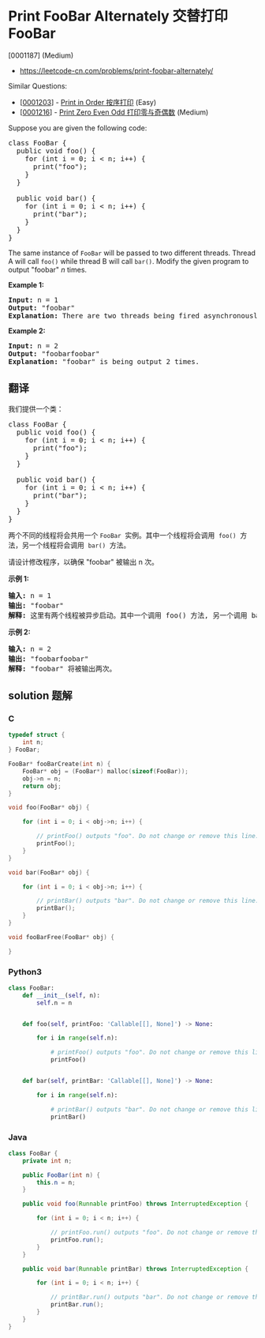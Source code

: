 # Print FooBar Alternately 交替打印 FooBar

[0001187] (Medium)

- https://leetcode-cn.com/problems/print-foobar-alternately/

Similar Questions:

- [[0001203](https://leetcode-cn.com/problems/print-in-order/)] - [Print in Order 按序打印](./0001203.print-in-order.md) (Easy)
- [[0001216](https://leetcode-cn.com/problems/print-zero-even-odd/)] - [Print Zero Even Odd 打印零与奇偶数](./0001216.print-zero-even-odd.md) (Medium)

Suppose you are given the following code:

<pre>class FooBar {
  public void foo() {
&nbsp; &nbsp; for (int i = 0; i &lt; n; i++) {
&nbsp; &nbsp; &nbsp; print("foo");
&nbsp;   }
  }

  public void bar() {
&nbsp; &nbsp; for (int i = 0; i &lt; n; i++) {
&nbsp; &nbsp; &nbsp; print("bar");
&nbsp; &nbsp; }
  }
}
</pre>

The same instance of `FooBar` will be passed to two different threads. Thread A will call `foo()` while thread B will call `bar()`. Modify the given program to output "foobar" _n_ times.

**Example 1:**

<pre><b>Input:</b> n = 1
<b>Output:</b> "foobar"
<strong>Explanation:</strong> There are two threads being fired asynchronously. One of them calls foo(), while the other calls bar(). "foobar" is being output 1 time.
</pre>

**Example 2:**

<pre><b>Input:</b> n = 2
<b>Output:</b> "foobarfoobar"
<strong>Explanation:</strong> "foobar" is being output 2 times.
</pre>

## 翻译

我们提供一个类：

<pre>class FooBar {
  public void foo() {
&nbsp; &nbsp; for (int i = 0; i &lt; n; i++) {
&nbsp; &nbsp; &nbsp; print("foo");
&nbsp;   }
  }

  public void bar() {
&nbsp; &nbsp; for (int i = 0; i &lt; n; i++) {
&nbsp; &nbsp; &nbsp; print("bar");
&nbsp; &nbsp; }
  }
}
</pre>

两个不同的线程将会共用一个 `FooBar`  实例。其中一个线程将会调用  `foo()`  方法，另一个线程将会调用  `bar()`  方法。

请设计修改程序，以确保 "foobar" 被输出 n 次。

**示例 1:**

<pre><strong>输入:</strong> n = 1
<strong>输出:</strong> "foobar"
<strong>解释:</strong> 这里有两个线程被异步启动。其中一个调用 foo() 方法, 另一个调用 bar() 方法，"foobar" 将被输出一次。
</pre>

**示例 2:**

<pre><strong>输入:</strong> n = 2
<strong>输出:</strong> "foobarfoobar"
<strong>解释:</strong> "foobar" 将被输出两次。
</pre>

## solution 题解

### C

```c
typedef struct {
    int n;
} FooBar;

FooBar* fooBarCreate(int n) {
    FooBar* obj = (FooBar*) malloc(sizeof(FooBar));
    obj->n = n;
    return obj;
}

void foo(FooBar* obj) {

    for (int i = 0; i < obj->n; i++) {

        // printFoo() outputs "foo". Do not change or remove this line.
        printFoo();
    }
}

void bar(FooBar* obj) {

    for (int i = 0; i < obj->n; i++) {

        // printBar() outputs "bar". Do not change or remove this line.
        printBar();
    }
}

void fooBarFree(FooBar* obj) {

}
```

### Python3

```python
class FooBar:
    def __init__(self, n):
        self.n = n


    def foo(self, printFoo: 'Callable[[], None]') -> None:

        for i in range(self.n):

            # printFoo() outputs "foo". Do not change or remove this line.
        	printFoo()


    def bar(self, printBar: 'Callable[[], None]') -> None:

        for i in range(self.n):

            # printBar() outputs "bar". Do not change or remove this line.
        	printBar()
```

### Java

```java
class FooBar {
    private int n;

    public FooBar(int n) {
        this.n = n;
    }

    public void foo(Runnable printFoo) throws InterruptedException {

        for (int i = 0; i < n; i++) {

        	// printFoo.run() outputs "foo". Do not change or remove this line.
        	printFoo.run();
        }
    }

    public void bar(Runnable printBar) throws InterruptedException {

        for (int i = 0; i < n; i++) {

            // printBar.run() outputs "bar". Do not change or remove this line.
        	printBar.run();
        }
    }
}
```
